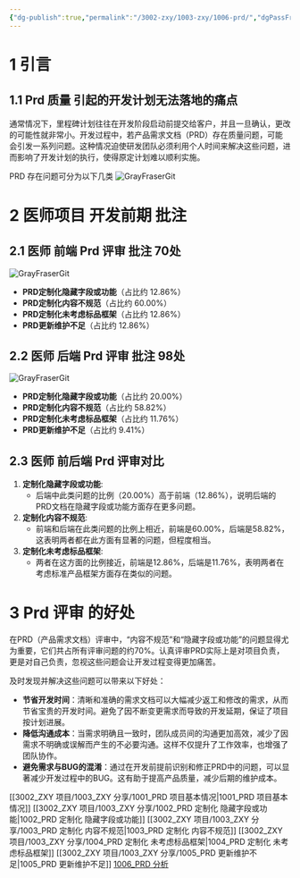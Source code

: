```yaml
---
{"dg-publish":true,"permalink":"/3002-zxy/1003-zxy/1006-prd/","dgPassFrontmatter":true}
---
```



# 1 引言

## 1.1 Prd 质量 引起的开发计划无法落地的痛点

通常情况下，里程碑计划往往在开发阶段启动前提交给客户，并且一旦确认，更改的可能性就非常小。开发过程中，若产品需求文档（PRD）存在质量问题，可能会引发一系列问题。这种情况迫使研发团队必须利用个人时间来解决这些问题，进而影响了开发计划的执行，使得原定计划难以顺利实施。

PRD 存在问题可分为以下几类
![GrayFraserGit](https://grayfraserpic.oss-accelerate.aliyuncs.com/PersonPic/20250101/202403141741174611.png)

# 2 医师项目 开发前期 批注

## 2.1 医师 前端 Prd 评审 批注 70处

![GrayFraserGit](https://grayfraserpic.oss-accelerate.aliyuncs.com/PersonPic/20250101/202403191720419452.png)

- **PRD定制化隐藏字段或功能**（占比约 12.86%）
- **PRD定制化内容不规范**（占比约 60.00%）
- **PRD定制化未考虑标品框架**（占比约 12.86%）
- **PRD更新维护不足**（占比约 12.86%）

## 2.2 医师 后端 Prd 评审 批注 98处

![GrayFraserGit](https://grayfraserpic.oss-accelerate.aliyuncs.com/PersonPic/20250101/202403191721515084.png)

- **PRD定制化隐藏字段或功能**（占比约 20.00%）
- **PRD定制化内容不规范**（占比约 58.82%）
- **PRD定制化未考虑标品框架**（占比约 11.76%）
- **PRD更新维护不足**（占比约 9.41%）

## 2.3 医师 前后端 Prd 评审对比

1. **定制化隐藏字段或功能**:
    - 后端中此类问题的比例（20.00%）高于前端（12.86%），说明后端的PRD文档在隐藏字段或功能方面存在更多问题。
2. **定制化内容不规范**:
    - 前端和后端在此类问题的比例上相近，前端是60.00%，后端是58.82%，这表明两者都在此方面有显著的问题，但程度相当。
3. **定制化未考虑标品框架**:
    - 两者在这方面的比例接近，前端是12.86%，后端是11.76%，表明两者在考虑标准产品框架方面存在类似的问题。

# 3 Prd 评审 的好处

在PRD（产品需求文档）评审中，“内容不规范”和“隐藏字段或功能”的问题显得尤为重要，它们共占所有评审问题的约70%。认真评审PRD实际上是对项目负责，更是对自己负责，忽视这些问题会让开发过程变得更加痛苦。

及时发现并解决这些问题可以带来以下好处：

- **节省开发时间**：清晰和准确的需求文档可以大幅减少返工和修改的需求，从而节省宝贵的开发时间。避免了因不断变更需求而导致的开发延期，保证了项目按计划进展。
- **降低沟通成本**：当需求明确且一致时，团队成员间的沟通更加高效，减少了因需求不明确或误解而产生的不必要沟通。这样不仅提升了工作效率，也增强了团队协作。
- **避免需求与BUG的混淆**：通过在开发前提前识别和修正PRD中的问题，可以显著减少开发过程中的BUG。这有助于提高产品质量，减少后期的维护成本。

[[3002_ZXY 项目/1003_ZXY 分享/1001_PRD 项目基本情况\|1001_PRD 项目基本情况]]
[[3002_ZXY 项目/1003_ZXY 分享/1002_PRD 定制化 隐藏字段或功能\|1002_PRD 定制化 隐藏字段或功能]]
[[3002_ZXY 项目/1003_ZXY 分享/1003_PRD 定制化 内容不规范\|1003_PRD 定制化 内容不规范]]
[[3002_ZXY 项目/1003_ZXY 分享/1004_PRD 定制化 未考虑标品框架\|1004_PRD 定制化 未考虑标品框架]]
[[3002_ZXY 项目/1003_ZXY 分享/1005_PRD 更新维护不足\|1005_PRD 更新维护不足]]
[1006_PRD 分析](1006_PRD%20分析.md)
